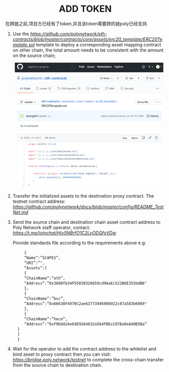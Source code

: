 <h1 align="center">ADD TOKEN</h1>

在跨链之前,项目方已经有了token,并且该token需要跨的链poly已经支持.
1. Use the *https://github.com/polynetwork/eth-contracts/blob/master/contracts/core/assets/erc20_template/ERC20Template.sol* template to deploy a corresponding asset mapping contract on other chain, the total amount needs to be consistent with the amount on the source chain;
    <div align=center><img src="resources/ERC20Template.png" alt=""/></div>

2. Transfer the initialized assets to the destination proxy contract. The testnet contract address:
*https://github.com/polynetwork/docs/blob/master/config/README_TestNet.md*

3. Send the source chain and destination chain asset contract address to Poly Network staff operator, contact: *https://t.me/joinchat/Hjv5NBrfO1C2LyODQfxVDw*

    Provide standards file according to the requirements above 
   e.g:
   ```
	    {
	    “Name”:”SCAPES”,
	    “URI”:”",
	    “Assets”:[
	    {
	    “ChainName”:”eth”,
	    “Address”:”0x3680fb34F55030326659cd9AaEc522B6E355bdB6"
	    },
	    {
	    “ChainName”:”bsc”,
	    “Address”:”0x66638F4970C2ae63773946906922c07a583b6069"
	    },
	    {
	    “ChainName”:”heco”,
	    “Address”:”0xF9Dd424e64E9264632a564FBDcC87Ba8eA40B5Ba”
     }
     ]
     }
    ```
4. Wait for the operator to add the contract address to the whitelist and bind asset to proxy contract then you can visit: *https://bridge.poly.network/testnet* to complete the cross-chain transfer from the source chain to destination chain.
    <div align=center><img src="resources/polybridge.png" alt=""/></div>